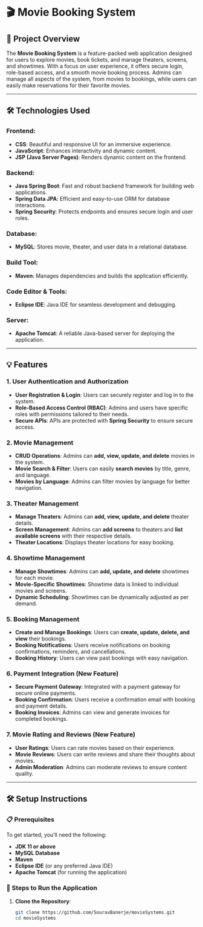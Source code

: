 
# 🎬 Movie Booking System

## 🌟 Project Overview
The **Movie Booking System** is a feature-packed web application designed for users to explore movies, book tickets, and manage theaters, screens, and showtimes. With a focus on user experience, it offers secure login, role-based access, and a smooth movie booking process. Admins can manage all aspects of the system, from movies to bookings, while users can easily make reservations for their favorite movies.

---

## 🛠️ Technologies Used

### **Frontend:**
- **CSS**: Beautiful and responsive UI for an immersive experience.
- **JavaScript**: Enhances interactivity and dynamic content.
- **JSP (Java Server Pages)**: Renders dynamic content on the frontend.

### **Backend:**
- **Java Spring Boot**: Fast and robust backend framework for building web applications.
- **Spring Data JPA**: Efficient and easy-to-use ORM for database interactions.
- **Spring Security**: Protects endpoints and ensures secure login and user roles.

### **Database:**
- **MySQL**: Stores movie, theater, and user data in a relational database.

### **Build Tool:**
- **Maven**: Manages dependencies and builds the application efficiently.

### **Code Editor & Tools:**
- **Eclipse IDE**: Java IDE for seamless development and debugging.

### **Server:**
- **Apache Tomcat**: A reliable Java-based server for deploying the application.

---

## 💡 Features

### 1. **User Authentication and Authorization**
- **User Registration & Login**: Users can securely register and log in to the system.
- **Role-Based Access Control (RBAC)**: Admins and users have specific roles with permissions tailored to their needs.
- **Secure APIs**: APIs are protected with **Spring Security** to ensure secure access.

### 2. **Movie Management**
- **CRUD Operations**: Admins can **add, view, update, and delete** movies in the system.
- **Movie Search & Filter**: Users can easily **search movies** by title, genre, and language. 
- **Movies by Language**: Admins can filter movies by language for better navigation.

### 3. **Theater Management**
- **Manage Theaters**: Admins can **add, view, update, and delete** theater details.
- **Screen Management**: Admins can **add screens** to theaters and **list available screens** with their respective details.
- **Theater Locations**: Displays theater locations for easy booking.

### 4. **Showtime Management**
- **Manage Showtimes**: Admins can **add, update, and delete** showtimes for each movie.
- **Movie-Specific Showtimes**: Showtime data is linked to individual movies and screens.
- **Dynamic Scheduling**: Showtimes can be dynamically adjusted as per demand.

### 5. **Booking Management**
- **Create and Manage Bookings**: Users can **create, update, delete, and view** their bookings.
- **Booking Notifications**: Users receive notifications on booking confirmations, reminders, and cancellations.
- **Booking History**: Users can view past bookings with easy navigation.

### 6. **Payment Integration** (New Feature)
- **Secure Payment Gateway**: Integrated with a payment gateway for secure online payments.
- **Booking Confirmation**: Users receive a confirmation email with booking and payment details.
- **Booking Invoices**: Admins can view and generate invoices for completed bookings.

### 7. **Movie Rating and Reviews** (New Feature)
- **User Ratings**: Users can rate movies based on their experience.
- **Movie Reviews**: Users can write reviews and share their thoughts about movies.
- **Admin Moderation**: Admins can moderate reviews to ensure content quality.

---

## 🛠️ Setup Instructions

### 📋 Prerequisites
To get started, you’ll need the following:
- **JDK 11 or above**
- **MySQL Database**
- **Maven**
- **Eclipse IDE** (or any preferred Java IDE)
- **Apache Tomcat** (for running the application)

### 🚀 Steps to Run the Application

1. **Clone the Repository**:
   ```bash
   git clone https://github.com/SouravBanerje/movieSystems.git
   cd movieSystems
